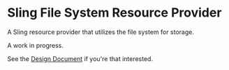 # Sling File System Resource Provider #

A Sling resource provider that utilizes the file system for storage.

A work in progress.

See the [Design Document](DESIGN.md) if you're that interested.
